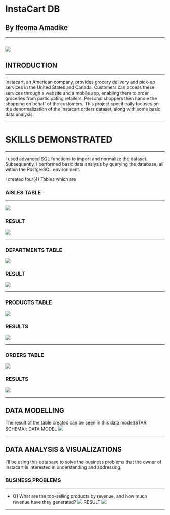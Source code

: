 # InstaCart DB
## By Ifeoma Amadike
---
![](Images/logo.png)
---
## INTRODUCTION 
---
Instacart, an American company, provides grocery delivery and pick-up services in the United States and Canada. Customers can access these services through a website and a mobile app, enabling them to order groceries from participating retailers. Personal shoppers then handle the shopping on behalf of the customers. This project specifically focuses on the denormalization of the Instacart orders dataset, along with some basic data analysis.

---
# SKILLS DEMONSTRATED
---
I used advanced SQL functions to import and normalize the dataset. Subsequently, I performed basic data analysis by querying the database, all within the PostgreSQL environment.

I created four(4) Tables which are 
### AISLES TABLE 
---
![](Images/aisles_query.png)
### RESULT
![](Images/aisles_table.png)

---
### DEPARTMENTS TABLE
![](Images/department_query.png)
### RESULT
![](Images/departments_table.png)

---
### PRODUCTS TABLE
![](Images/products_query.png)
### RESULTS
![](Images/products_table.png)

---
### ORDERS TABLE
![](Images/orders_query.png)
### RESULTS
![](Images/orders_table.png)

---
## DATA MODELLING
The result of the table created  can be seen in this data model(STAR SCHEMA);
DATA MODEL
![](Images/data_model.png)

---
## DATA ANALYSIS & VISUALIZATIONS
I'll be using this database to solve the business problems that the owner of Instacart is interested in understanding and addressing.
### BUSINESS PROBLEMS

---
* Q1 What are the top-selling products by revenue, and how much revenue have they generated?
  ![](Images/question1.png)
  RESULT
![](Images/question1_result)

---
  





